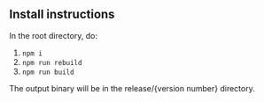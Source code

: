 ## Install instructions

In the root directory, do:

1. `npm i`
2. `npm run rebuild`
3. `npm run build`

The output binary will be in the release/{version number} directory.
